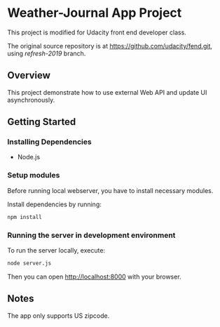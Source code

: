 # Weather-Journal App Project

This project is modified for Udacity front end developer class.

The original source repository is at <https://github.com/udacity/fend.git>, using *refresh-2019* branch.

## Overview
This project demonstrate how to use external Web API and update UI asynchronously. 

## Getting Started

### Installing Dependencies

- Node.js

### Setup modules

Before running local webserver, you have to install necessary modules.

Install dependencies by running:

```bash
npm install
```

### Running the server in development environment

To run the server locally, execute:

```bash
node server.js
```

Then you can open <http://localhost:8000> with your browser.

## Notes
The app only supports US zipcode.
